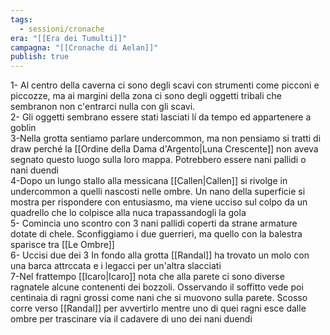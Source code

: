 ```yaml
---
tags:
  - sessioni/cronache
era: "[[Era dei Tumulti]]"
campagna: "[[Cronache di Aelan]]"
publish: true
---
```

1- Al centro della caverna ci sono degli scavi con strumenti come picconi e piccozze, ma ai margini della zona ci sono degli oggetti tribali che sembranon non c'entrarci nulla con gli scavi.  
2- Gli oggetti sembrano essere stati lasciati lí da tempo ed appartenere a goblin  
3-Nella grotta sentiamo parlare undercommon, ma non pensiamo si tratti di draw perché la [[Ordine della Dama d'Argento|Luna Crescente]] non aveva segnato questo luogo sulla loro mappa. Potrebbero essere nani pallidi o nani duendi  
4-Dopo un lungo stallo alla messicana [[Callen|Callen]] si rivolge in undercommon a quelli nascosti nelle ombre. Un nano della superficie si mostra per rispondere con entusiasmo, ma viene ucciso sul colpo da un quadrello che lo colpisce alla nuca trapassandogli la gola  
5- Comincia uno scontro con 3 nani pallidi coperti da strane armature dotate di chele. Sconfiggiamo i due guerrieri, ma quello con la balestra sparisce tra [[Le Ombre]]  
6- Uccisi due dei 3 In fondo alla grotta [[Randal]] ha trovato un molo con una barca attrccata e i legacci per un'altra slacciati  
7-Nel frattempo [[Icaro|Icaro]] nota che alla parete ci sono diverse ragnatele alcune contenenti dei bozzoli. Osservando il soffitto vede poi centinaia di ragni grossi come nani che si muovono sulla parete. Scosso corre verso [[Randal]] per avvertirlo mentre uno di quei ragni esce dalle ombre per trascinare via il cadavere di uno dei nani duendi